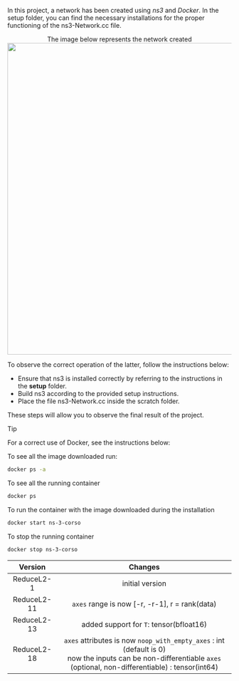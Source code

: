 In this project, a network has been created using *ns3* and *Docker*. In the setup folder, you can find the necessary installations for the proper functioning of the ns3-Network.cc file.

<p align = "center">
  The image below represents the network created
  <img src = "https://github.com/LucaTamSapienza/ns3Project/assets/155265433/11a58814-1583-4d09-96eb-ff6dded48c99" width = 700, heigth = 300/>
</p>


To observe the correct operation of the latter, follow the instructions below:

- Ensure that ns3 is installed correctly by referring to the instructions in the **setup** folder.
- Build ns3 according to the provided setup instructions.
- Place the file ns3-Network.cc inside the scratch folder.

These steps will allow you to observe the final result of the project.
>[!tip]
>For a correct use of Docker, see the instructions below:


To see all the image downloaded run:
```sh
docker ps -a
```
To see all the running container
```sh
docker ps
```
To run the container with the image downloaded during the installation
```sh
docker start ns-3-corso
```
To stop the running container
```sh
docker stop ns-3-corso
```


|Version|Changes|
|:-------:|:-------:|
|ReduceL2-1|initial version|
|ReduceL2-11|`axes` range is now [-r, -r-1], r = rank(data)|
|ReduceL2-13|added support for `T`:  tensor(bfloat16)|
|ReduceL2-18|`axes` attributes is now `noop_with_empty_axes` : int (default is 0) <br> now the inputs can be non-differentiable `axes` (optional, non-differentiable) : tensor(int64)|

